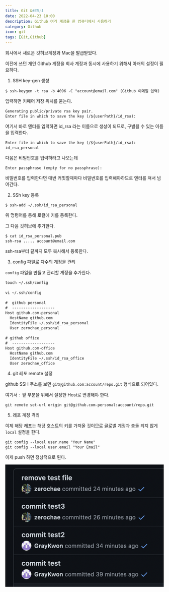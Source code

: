 ```yaml
---
title: Git &#35;1
date: 2022-04-23 10:00
description: Github 여러 계정을 한 컴퓨터에서 사용하기
category: Github
icon: git
tags: [Git,Github]
---
```


회사에서 새로운 깃허브계정과 Mac을 발급받았다. 

이전에 쓰던 개인 Github 계정을 회사 계정과 동시에 사용하기 위해서 아래의 설정이 필요하다.

1. SSH key-gen 생성

```
$ ssh-keygen -t rsa -b 4096 -C "account@email.com" (Github 이메일 입력)
```

입력하면 키페어 저장 위치를 묻는다.

```
Generating public/private rsa key pair.
Enter file in which to save the key (/${userPath}/id_rsa):
```

여기서 바로 엔터를 입력하면 id_rsa 라는 이름으로 생성이 되므로, 구별될 수 있는 이름을 입력한다.

```
Enter file in which to save the key (/${userPath}/id_rsa): id_rsa_personal
```

다음은 비밀번호를 입력하라고 나오는데

```
Enter passphrase (empty for no passphrase): 
```

비밀번호를 입력한다면 매번 커밋할때마다 비밀번호를 입력해야하므로 엔터를 쳐서 넘어간다.

2. SSh key 등록

```
$ ssh-add ~/.ssh/id_rsa_personal
```

위 명령어를 통해 로컬에 키를 등록한다.

그 다음 깃허브에 추가한다.

```
$ cat id_rsa_personal.pub
ssh-rsa ..... account@email.com
```

ssh-rsa부터 끝까지 모두 복사해서 등록한다.

3. config 파일로 다수의 계정을 관리

`config` 파일을 만들고 관리할 계정을 추가한다.

```
touch ~/.ssh/config

vi ~/.ssh/config

#  github personal
#  -------------------
Host github.com-personal
  HostName github.com
  IdentityFile ~/.ssh/id_rsa_personal
  User zerochae_personal

# github office
#  -------------------
Host github.com-office
  HostName github.com
  IdentityFile ~/.ssh/id_rsa_office
  User zerochae_office

```

4. git 레포 remote 설정

github SSH 주소를 보면 `git@github.com:account/repo.git` 형식으로 되어있다.

여기서 `:` 앞 부분을 위에서 설정한 Host로 변경해야 한다.

```
git remote set-url origin git@github.com-personal:account/repo.git
```

5. 레포 계정 격리

이제 해당 레포는 해당 호스트의 키를 가져올 것이므로 글로벌 계정과 충돌 되지 않게 `local` 설정을 한다.

```
git config --local user.name "Your Name"
git config --local user.email "Your Email"
```

이제 push 하면 정상적으로 된다.

![img1](/assets/images/post/img-2022-04-23-02.png "3번째 테스트에 성공했다.")
